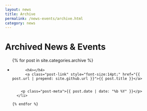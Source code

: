 ```yaml
---
layout: news
title: Archive
permalink: /news-events/archive.html
category: news
---
```

<h1>Archived News &amp; Events</h1>

<ul class="post-list">
    {% for post in site.categories.archive %}
      <li>


          <h4></h4>
          <a class="post-link" style="font-size:14pt;" href="{{ post.url | prepend: site.github.url }}">{{ post.title }}</a>


        <p class="post-meta">{{ post.date | date: "%b %Y" }}</p>
      </li>

    {% endfor %}
  </ul>

